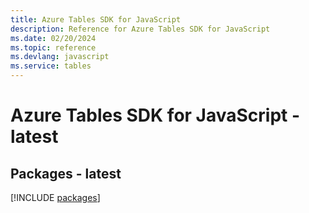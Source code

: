 ```yaml
---
title: Azure Tables SDK for JavaScript
description: Reference for Azure Tables SDK for JavaScript
ms.date: 02/20/2024
ms.topic: reference
ms.devlang: javascript
ms.service: tables
---
```

# Azure Tables SDK for JavaScript - latest
## Packages - latest
[!INCLUDE [packages](tables-index.md)]